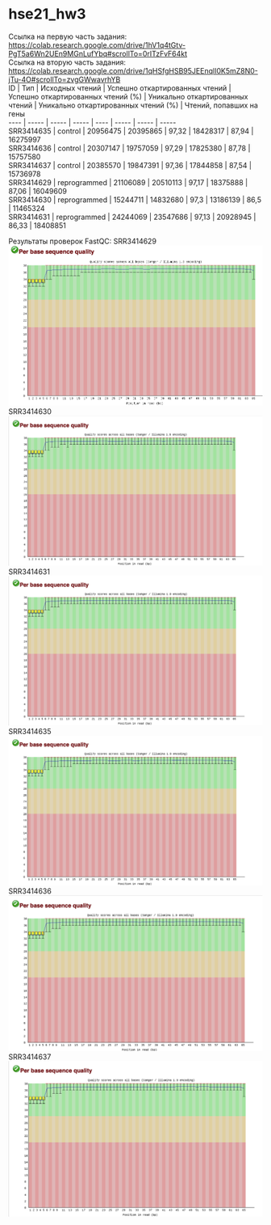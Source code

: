 # hse21_hw3
Ссылка на первую часть задания: https://colab.research.google.com/drive/1hV1q4tGtv-PgT5a6Wn2UEn9MGnLufYbq#scrollTo=0rITzFvF64kt  
Ссылка на вторую часть задания: https://colab.research.google.com/drive/1qHSfgHSB95JEEnqlI0K5mZ8N0-jTu-4O#scrollTo=zvgGWwavrhYB  
ID | Тип | Исходных чтений | Успешно откартированных чтений | Успешно откартированных чтений (%) | Уникально откартированных чтений | Уникально откартированных чтений (%) | Чтений, попавших на гены  
---- | ----- | ----- | ----- | ---- | ----- | ----- | -----   
SRR3414635 | control | 20956475 | 20395865 | 97,32 | 18428317 | 87,94 | 16275997  
SRR3414636 | control | 20307147 | 19757059 | 97,29 | 17825380 | 87,78 | 15757580  
SRR3414637 | control | 20385570 | 19847391 | 97,36 | 17844858 | 87,54 | 15736978  
SRR3414629 | reprogrammed | 21106089 | 20510113 | 97,17 | 18375888 | 87,06 | 16049609  
SRR3414630 | reprogrammed | 15244711 | 14832680 | 97,3 | 13186139	| 86,5 | 11465324  
SRR3414631 | reprogrammed | 24244069 | 23547686 | 97,13 | 20928945 | 86,33 | 18408851  
  
Результаты проверок FastQC:
SRR3414629
![](Pictures/29qual.png)
SRR3414630
![](Pictures/30qual.png)
SRR3414631
![](Pictures/31qual.png)
SRR3414635
![](Pictures/35qual.png)
SRR3414636
![](Pictures/36qual.png)
SRR3414637
![](Pictures/37qual.png)
